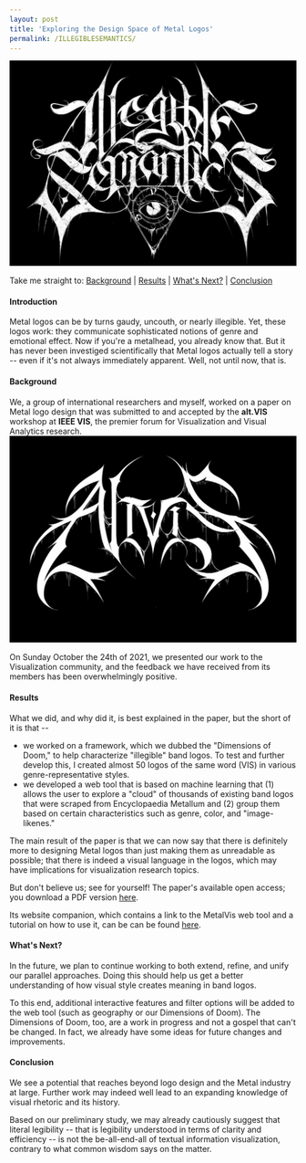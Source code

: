 ```yaml
---
layout: post
title: 'Exploring the Design Space of Metal Logos'
permalink: /ILLEGIBLESEMANTICS/
---
```

![Illegible Semantics](..\assets\img\projects\proj-3\Illegible.jpg)

<a name="top"></a> 
Take me straight to: [Background](#background) | [Results](#results) | [What's Next?](#future) | [Conclusion](#conclusion) 


#### Introduction
Metal logos can be by turns gaudy, uncouth, or nearly illegible. Yet, these logos work: they communicate sophisticated notions of genre and emotional effect. Now if you're a metalhead, you already know that. But it has never been investiged scientifically that Metal logos actually tell a story -- even if it's not always immediately apparent. Well, not until now, that is. 

<a name="background"></a> 
#### Background
We, a group of international researchers and myself, worked on a paper on Metal logo design that was submitted to and accepted by the **alt.VIS** workshop at **IEEE VIS**, the premier forum for Visualization and Visual Analytics research. 
![alt.VIS](..\assets\img\projects\proj-3\altvis.jpg)

On Sunday October the 24th of 2021, we presented our work to the Visualization community, and the feedback we have received from its members has been overwhelmingly positive.

<a name="results"></a> 
#### Results
What we did, and why did it, is best explained in the paper, but the short of it is that --
- we worked on a framework, which we dubbed the "Dimensions of Doom," to help characterize "illegible" band logos. To test and further develop this, I created almost 50 logos of the same word (VIS) in various genre-representative styles.
- we developed a web tool that is based on machine learning that (1) allows the user to explore a "cloud" of thousands of existing band logos that were scraped from Encyclopaedia Metallum and (2) group them based on certain characteristics such as genre, color, and "image-likenes."

The main result of the paper is that we can now say that there is definitely more to designing Metal logos than just making them as unreadable as possible; that there is indeed a visual language in the logos, which may have implications for visualization research topics.

But don't believe us; see for yourself! The paper's available open access; you download a PDF version <a href="https://arxiv.org/pdf/2109.01688" target="_blank" rel="noopener"><span>here</span></a>. 

Its website companion, which contains a link to the MetalVis web tool and a tutorial on how to use it, can be can be found <a href="http://www.illegiblesemantics.com" target="_blank" rel="noopener"><span>here</span></a>.

<a name="future"></a> 
#### What's Next?
In the future, we plan to continue working to both extend, refine, and unify our parallel approaches. Doing this should help us get a better understanding of how visual style creates meaning in band logos.

To this end, additional interactive features and filter options will be added to the web tool (such as geography or our Dimensions of Doom). The Dimensions of Doom, too, are a work in progress and not a gospel that can't be changed. In fact, we already have some ideas for future changes and improvements.

<a name="conclusion"></a> 
#### Conclusion
We see a potential that reaches beyond logo design and the Metal industry at large. Further work may indeed well lead to an expanding knowledge of visual rhetoric and its history.

Based on our preliminary study, we may already cautiously suggest that literal legibility -- that is legibility understood in terms of clarity and efficiency -- is not the be-all-end-all of textual information visualization, contrary to what common wisdom says on the matter.